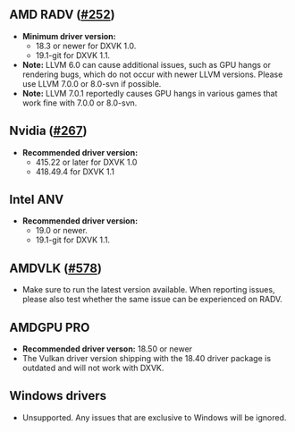## AMD RADV ([#252](https://github.com/doitsujin/dxvk/issues/252))
- **Minimum driver version:**
  - 18.3 or newer for DXVK 1.0.
  - 19.1-git for DXVK 1.1.
- **Note:** LLVM 6.0 can cause additional issues, such as GPU hangs or rendering bugs, which do not occur with newer LLVM versions. Please use LLVM 7.0.0 or 8.0-svn if possible.
- **Note:** LLVM 7.0.1 reportedly causes GPU hangs in various games that work fine with 7.0.0 or 8.0-svn.

## Nvidia ([#267](https://github.com/doitsujin/dxvk/issues/267))
- **Recommended driver version:**
  - 415.22 or later for DXVK 1.0
  - 418.49.4 for DXVK 1.1

## Intel ANV
- **Recommended driver version:**
  - 19.0 or newer.
  - 19.1-git for DXVK 1.1.

## AMDVLK ([#578](https://github.com/doitsujin/dxvk/issues/578))
- Make sure to run the latest version available. When reporting issues, please also test whether the same issue can be experienced on RADV.

## AMDGPU PRO
- **Recommended driver verson:** 18.50 or newer
- The Vulkan driver version shipping with the 18.40 driver package is outdated and will not work with DXVK.

## Windows drivers
- Unsupported. Any issues that are exclusive to Windows will be ignored.
